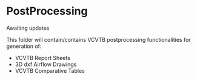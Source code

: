 # PostProcessing

Awaiting updates

This folder will contain/contains VCVTB postprocessing functionalities for generation of:

- VCVTB Report Sheets
- 3D dxf Airflow Drawings
- VCVTB Comparative Tables
